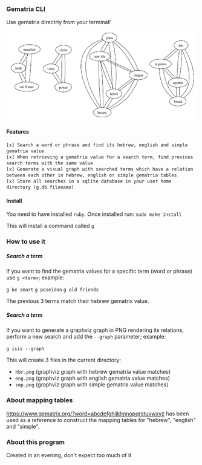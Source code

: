 ### Gematria CLI

Use gematria directrly from your terminal!

![Sample graph](https://github.com/DavidValin/gematria-cli/raw/main/sample.png)

#### Features

```
[x] Search a word or phrase and find its hebrew, english and simple gematria value
[x] When retrieving a gematria value for a search term, find previous search terms with the same value
[x] Generate a visual graph with searched terms which have a relation between each other in hebrew, english or simple gematria tables
[x] Store all searches in a sqlite database in your user home directory (g.db filename)
```

#### Install

You need to have installed `ruby`. Once installed run:
`sudo make install`

This will install a command called `g`

### How to use it

##### Search a term

If you want to find the gematria values for a specific term (word or phrase) use `g <term>`; example:

`g be smart`
`g poseidon`
`g old friends`

The previous 3 terms match their hebrew gematrix value.

##### Search a term

If you want to generate a graphviz graph in PNG rendering its relations, perform a new search and add the `--graph` parameter; example:

`g isis --graph`

This will create 3 files in the current directory:
* `hbr.png` (graphviz graph with hebrew gematria value matches)
* `eng.png` (graphviz graph with english gematria value matches)
* `smp.png` (graphviz graph with simple gematria value matches)

### About mapping tables

https://www.gematrix.org/?word=abcdefghijklmnopqrstuvwxyz has been used as a reference to construct the mapping tables for "hebrew", "english" and "simple".

### About this program

Created in an evening, don't expect too much of it
